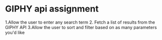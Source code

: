 
# GIPHY api assignment

  1.Allow the user to enter any search term 
  2. Fetch a list of results from the GIPHY API
  3.Allow the user to sort and filter based on as many parameters you'd like
